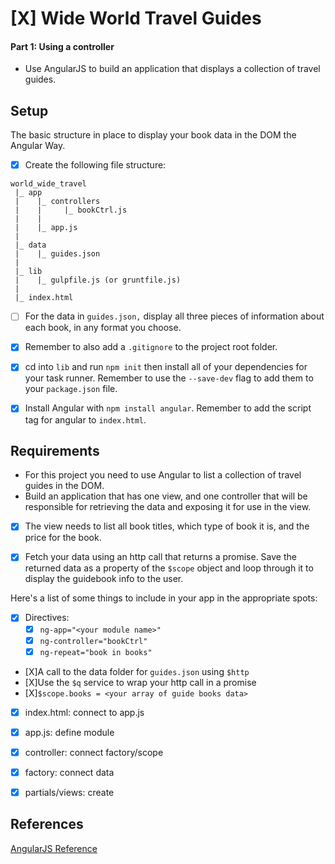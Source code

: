# [X] Wide World Travel Guides

#### Part 1: Using a controller

- Use AngularJS to build an application that displays a collection of travel guides.


## Setup
The basic structure in place to display your book data in the DOM the Angular Way.

- [X] Create the following file structure:

```
world_wide_travel
 |_ app
 |    |_ controllers
 |    |     |_ bookCtrl.js
 |    |
 |    |_ app.js
 |
 |_ data
 |    |_ guides.json
 |
 |_ lib
 |    |_ gulpfile.js (or gruntfile.js)
 |
 |_ index.html
```

- [ ] For the data in `guides.json,` display all three pieces of information about each book, in any format you choose.

- [X] Remember to also add a `.gitignore` to the project root folder.

- [X] cd into `lib` and run `npm init` then install all of your dependencies for your task runner. Remember to use the `--save-dev` flag to add them to your `package.json` file.

- [X] Install Angular with `npm install angular`. Remember to add the script tag for angular to `index.html`.



## Requirements

- For this project you need to use Angular to list a collection of travel guides in the DOM.
- Build an application that has one view, and one controller that will be responsible for retrieving the data and exposing it for use in the view.

- [X] The view needs to list all book titles, which type of book it is, and the price for the book.

- [X] Fetch your data using an http call that returns a promise. Save the returned data as a property of the `$scope` object and loop through it to display the guidebook info to the user.

Here's a list of some things to include in your app in the appropriate spots:
- [X] Directives:
	- [X] `ng-app="<your module name>"`
 	- [X] `ng-controller="bookCtrl"`
	- [X] `ng-repeat="book in books"`
- [X]A call to the data folder for `guides.json` using `$http`
- [X]Use the `$q` service to wrap your http call in a promise
- [X]`$scope.books = <your array of guide books data>`

- [X] index.html: connect to app.js
- [X] app.js: define module
- [X] controller: connect factory/scope
- [X] factory: connect data
- [X] partials/views: create


## References
[AngularJS Reference](https://docs.angularjs.org/api)




